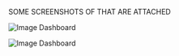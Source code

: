 SOME SCREENSHOTS OF THAT ARE ATTACHED

![Image Dashboard](file:///C:/Users/dhruv/OneDrive/Pictures/Screenshots/HR%20DASHBOARD.png)

![Image Dashboard](file:///C:/Users/dhruv/OneDrive/Pictures/Screenshots/E-COMMERCE%20DASHBOARD.png)

